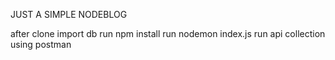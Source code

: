 JUST A SIMPLE NODEBLOG

after clone
import db
run npm install
run nodemon index.js
run api collection using postman